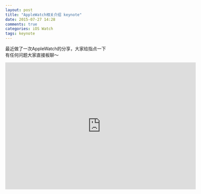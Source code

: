 ```yaml
---
layout: post
title: "AppleWatch相关介绍 keynote"
date: 2015-07-27 14:28
comments: true
categories: iOS Watch
tags: keynote
---
```


最近做了一次AppleWatch的分享，大家给指点一下  
有任何问题大家直接板聊～     

<iframe width=600 height=400 frameborder=0 scrolling=auto src="http://blog.saick.net/HostedResources/AppleWatch-Preview/index.html"></iframe>
